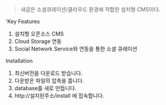 > 새글은 소셜큐레이션/클라우드 환경에 적합한 설치형 CMS이다.

'Key Features 

 1. 설치형 오픈소스 CMS
 2. Cloud Storage 연동 
 3. Social Network Service와 연동을 통한 소셜 큐레이션 

Installation

 1. 최신버전을 다운로드 받습니다.
 2. 다운받은 파일의 압축을 풉니다. 
 3. database를 새로 만듭니다.
 4. http://설치된주소/install 에 접속합니다.
 
